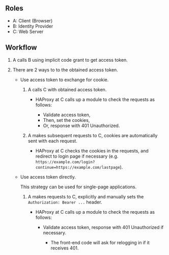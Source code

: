 ## Roles

- A: Client (Browser)
- B: Identity Provider
- C: Web Server

## Workflow

1. A calls B using implicit code grant to get access token.

1. There are 2 ways to to the obtained access token.

   - Use access token to exchange for cookie.

     1. A calls C with obtained access token.

        - HAProxy at C calls up a module to check the requests as follows:

          * Validate access token,
          * Then, set the cookies,
          * Or, response with 401 Unauthorized.

     1. A makes subsequent requests to C, cookies are automatically sent with each request.

        - HAProxy at C checks the cookies in the requests, and redirect to login page if necessary (e.g. `https://example.com/login?continue=https://example.com/lastpage`).

   - Use access token directly.

     This strategy can be used for single-page applications.

     1. A makes requests to C, explicitly and manually sets the `Authorization: Bearer ...` header.

        - HAProxy at C calls up a module to check the requests as follows:

          * Validate access token, response with 401 Unauthorized if necessary.

            + The front-end code will ask for relogging in if it receives 401.
